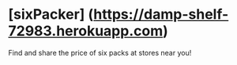 # [sixPacker] (https://damp-shelf-72983.herokuapp.com)

Find and share the price of six packs at stores near you!
